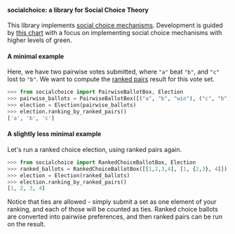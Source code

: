
#### socialchoice: a library for Social Choice Theory

This library implements [social choice mechanisms](https://en.wikipedia.org/wiki/Social_choice_theory). Development is guided by [this chart](https://en.wikipedia.org/wiki/Ranked_pairs#Comparison_table) with a focus on implementing social choice mechanisms with higher levels of green. 


#### A minimal example
Here, we have two pairwise votes submitted, where `"a"` beat `"b"`, and `"c"` lost to `"b"`. We want to compute the [ranked pairs](https://en.wikipedia.org/wiki/Ranked_pairs) result for this vote set.
```python
>>> from socialchoice import PairwiseBallotBox, Election   
>>> pairwise_ballots = PairwiseBallotBox([("a", "b", "win"), ("c", "b", "loss")])
>>> election = Election(pairwise_ballots)
>>> election.ranking_by_ranked_pairs()
['a', 'b', 'c']

```

#### A slightly less minimal example
Let's run a ranked choice election, using ranked pairs again.
```python
>>> from socialchoice import RankedChoiceBallotBox, Election   
>>> ranked_ballots = RankedChoiceBallotBox([[1,2,3,4], [1, {2,3}, 4]])
>>> election = Election(ranked_ballots)
>>> election.ranking_by_ranked_pairs()
[1, 2, 3, 4]

```
Notice that ties are allowed - simply submit a set as one element of your ranking, and each of those will be counted as ties. Ranked choice ballots are converted into pairwise preferences, and then ranked pairs can be run on the result.